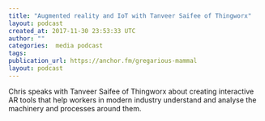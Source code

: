 ```yaml
---
title: "Augmented reality and IoT with Tanveer Saifee of Thingworx"
layout: podcast
created_at: 2017-11-30 23:53:33 UTC
author: ""
categories:  media podcast
tags:
publication_url: https://anchor.fm/gregarious-mammal
layout: podcast
---
```

Chris speaks with Tanveer Saifee of Thingworx about creating interactive AR tools that help workers in modern industry understand and analyse the machinery and processes around them.